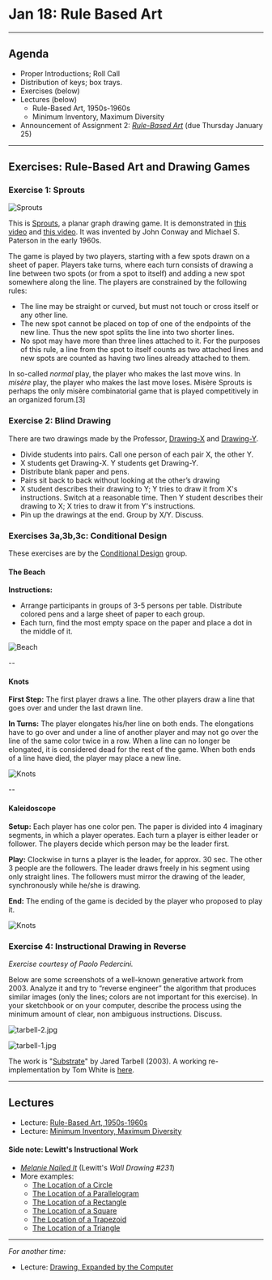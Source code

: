 # Jan 18: Rule Based Art

---

## Agenda

* Proper Introductions; Roll Call
* Distribution of keys; box trays. 
* Exercises (below)
* Lectures (below)
	* Rule-Based Art, 1950s-1960s
	* Minimum Inventory, Maximum Diversity
* Announcement of Assignment 2: [*Rule-Based Art*](../../assignments/02_rule_based_art/README.md) (due Thursday January 25)

---

## Exercises: Rule-Based Art and Drawing Games

### Exercise 1: Sprouts

![Sprouts](img/sprouts-2spot-game.png)

This is [Sprouts](https://en.wikipedia.org/wiki/Sprouts_(game)), a planar graph drawing game. It is demonstrated in [this video](https://www.youtube.com/watch?v=ZQY4v5GItes) and [this video](https://www.youtube.com/watch?v=bvDkMD6r7pY). It was invented by John Conway and Michael S. Paterson in the early 1960s.

The game is played by two players, starting with a few spots drawn on a sheet of paper. Players take turns, where each turn consists of drawing a line between two spots (or from a spot to itself) and adding a new spot somewhere along the line. The players are constrained by the following rules:

* The line may be straight or curved, but must not touch or cross itself or any other line.
* The new spot cannot be placed on top of one of the endpoints of the new line. Thus the new spot splits the line into two shorter lines.
* No spot may have more than three lines attached to it. For the purposes of this rule, a line from the spot to itself counts as two attached lines and new spots are counted as having two lines already attached to them.

In so-called *normal* play, the player who makes the last move wins. In *misère* play, the player who makes the last move loses. Misère Sprouts is perhaps the only misère combinatorial game that is played competitively in an organized forum.[3]


### Exercise 2: Blind Drawing

There are two drawings made by the Professor, [Drawing-X](img/drawing1.pdf) and [Drawing-Y](img/drawing2.pdf).

* Divide students into pairs. Call one person of each pair X, the other Y.
* X students get Drawing-X. Y students get Drawing-Y.
* Distribute blank paper and pens.
* Pairs sit back to back without looking at the other’s drawing
* X student describes their drawing to Y; Y tries to draw it from X's instructions. Switch at a reasonable time. Then Y student describes their drawing to X; X tries to draw it from Y's instructions.
* Pin up the drawings at the end. Group by X/Y. Discuss.


### Exercises 3a,3b,3c: Conditional Design

These exercises are by the [Conditional Design](http://conditionaldesign.org/) group.


#### The Beach

**Instructions:** 

* Arrange participants in groups of 3-5 persons per table. Distribute colored pens and a large sheet of paper to each group. 
* Each turn, find the most empty space on the paper and place a dot in the middle of it.

![Beach](img/thebeach.jpg)

--

#### Knots

**First Step:** The first player draws a line. The other players draw a line that goes over and under the last drawn line.

**In Turns:** The player elongates his/her line on both ends. The elongations have to go over and under a line of another player and may not go over the line of the same color twice in a row. When a line can no longer be elongated, it is considered dead for the rest of the game. When both ends of a line have died, the player may place a new line.

![Knots](img/knots.jpg)

--

#### Kaleidoscope

**Setup:** Each player has one color pen. The paper is divided into 4 imaginary segments, in which a player operates. Each turn a player is either leader or follower. The players decide which person may be the leader first.

**Play:** Clockwise in turns a player is the leader, for approx. 30 sec. The other 3 people are the followers. The leader draws freely in his segment using only straight lines. The followers must mirror the drawing of the leader, synchronously while he/she is drawing.

**End:** The ending of the game is decided by the player who proposed to play it.

![Knots](img/kaleidoscope.jpg)

### Exercise 4: Instructional Drawing in Reverse

*Exercise courtesy of Paolo Pedercini.*

Below are some screenshots of a well-known generative artwork from 2003. Analyze it and try to “reverse engineer” the algorithm that produces similar images (only the lines; colors are not important for this exercise). In your sketchbook or on your computer, describe the process using the minimum amount of clear, non ambiguous instructions. Discuss.

![tarbell-2.jpg](img/tarbell-2.jpg)

![tarbell-1.jpg](img/tarbell-1.jpg)

The work is "[Substrate](http://www.complexification.net/gallery/machines/substrate/)" by Jared Tarbell (2003). A working re-implementation by Tom White is [here](https://dribnet.github.io/substrate/).

---

## Lectures

* Lecture: [Rule-Based Art, 1950s-1960s](https://ems.andrew.cmu.edu/2013_60210a/lectures/lecture-01/index.html)
* Lecture: [Minimum Inventory, Maximum Diversity](https://ems.andrew.cmu.edu/2021s/60210a/deliverables/deliverables-01/absolute-drawings/index.html)

#### Side note: Lewitt's Instructional Work

* [*Melanie Nailed It*](https://ems.andrew.cmu.edu/2013_60210a/golan/09/02/melanie-nailed-it/index.html) (Lewitt's *Wall Drawing #231*)
* More examples:
	* [The Location of a Circle](lewitt_circle_cri_000000205810.jpg)	* [The Location of a Parallelogram](lewitt_parallelogram_cri_000000205814.jpg)	* [The Location of a Rectangle](lewitt_rectangle_cri_000000205208.jpg)	* [The Location of a Square](lewitt_square_000000205812.jpg)	* [The Location of a Trapezoid](lewitt_trapezoid_cri_000000205209.jpg)	* [The Location of a Triangle](lewitt_triangle_cri_000000205813.jpg)

---

*For another time:*

* Lecture: [Drawing, Expanded by the Computer](https://github.com/golanlevin/lectures/tree/master/lecture_drawing)

